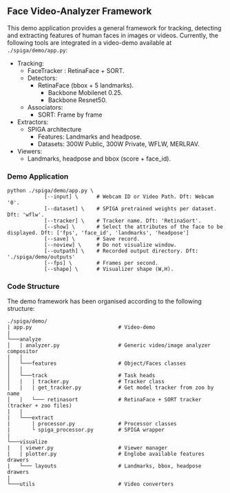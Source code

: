 ## Face Video-Analyzer Framework
This demo application provides a general framework for tracking, detecting and extracting features of human faces in images or videos. 
Currently, the following tools  are integrated in a video-demo available at ```./spiga/demo/app.py```:

* Tracking:
    * FaceTracker : RetinaFace + SORT.
    * Detectors:
        * RetinaFace (bbox + 5 landmarks).
            * Backbone Mobilenet 0.25.
            * Backbone Resnet50.
    * Associators:
        * SORT: Frame by frame
* Extractors:
    * SPIGA architecture 
        * Features: Landmarks and headpose.
        * Datasets: 300W Public, 300W Private, WFLW, MERLRAV.
* Viewers:
    * Landmarks, headpose and bbox (score + face_id).

### Demo Application

```
python ./spiga/demo/app.py \
            [--input] \      # Webcam ID or Video Path. Dft: Webcam '0'.
            [--dataset] \    # SPIGA pretrained weights per dataset. Dft: 'wflw'.
            [--tracker] \    # Tracker name. Dft: 'RetinaSort'.
            [--show] \       # Select the attributes of the face to be displayed. Dft: ['fps', 'face_id', 'landmarks', 'headpose']
            [--save] \       # Save record.
            [--noview] \     # Do not visualize window.
            [--outpath] \    # Recorded output directory. Dft: './spiga/demo/outputs'
            [--fps] \        # Frames per second.
            [--shape] \      # Visualizer shape (W,H).
```

### Code Structure
The demo framework has been organised according to the following structure:

```
./spiga/demo/
| app.py                            # Video-demo
|
└───analyze                                  
│   | analyzer.py                   # Generic video/image analyzer compositor
│   │
│   └───features                    # Object/Faces classes
│   │
│   └───track                       # Task heads 
│   |   | tracker.py                # Tracker class         
│   |   | get_tracker.py            # Get model tracker from zoo by name
│   |   └─── retinasort             # RetinaFace + SORT tracker (tracker + zoo files)
|   |
|   └───extract
|       | processor.py              # Processor classes
|       └ spiga_processor.py        # SPIGA wrapper
|   
└───visualize
|   | viewer.py                     # Viewer manager
|   | plotter.py                    # Englobe available features drawers
|   └─── layouts                    # Landmarks, bbox, headpose drawers
|
└───utils                           # Video converters
```